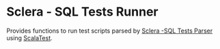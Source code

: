 # Sclera - SQL Tests Runner

Provides functions to run test scripts parsed by [Sclera -SQL Tests Parser](https://github.com/scleradb/sclera-sqltests-parser) using [ScalaTest](http://www.scalatest.org/).
